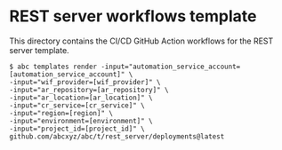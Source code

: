 # REST server workflows template

This directory contains the CI/CD GitHub Action workflows for the REST server
template.

    $ abc templates render -input="automation_service_account=[automation_service_account]" \
    -input="wif_provider=[wif_provider]" \
    -input="ar_repository=[ar_repository]" \
    -input="ar_location=[ar_location]" \
    -input="cr_service=[cr_service]" \
    -input="region=[region]" \
    -input="environment=[environment]" \
    -input="project_id=[project_id]" \
    github.com/abcxyz/abc/t/rest_server/deployments@latest
